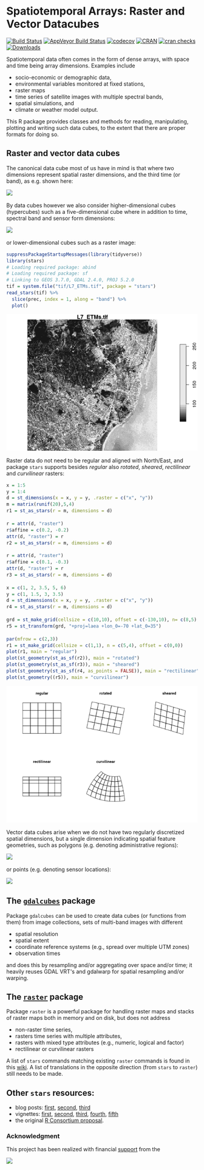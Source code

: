 
<!-- README.md is generated from README.Rmd. Please edit that file - rmarkdown::render('README.Rmd', output_format = 'github_document', output_file = 'README.md') -->
Spatiotemporal Arrays: Raster and Vector Datacubes
==================================================

[![Build Status](https://travis-ci.org/r-spatial/stars.png?branch=master)](https://travis-ci.org/r-spatial/stars) [![AppVeyor Build Status](https://ci.appveyor.com/api/projects/status/github/r-spatial/stars?branch=master&svg=true)](https://ci.appveyor.com/project/edzerpebesma/stars) [![codecov](https://codecov.io/gh/r-spatial/stars/branch/master/graph/badge.svg)](https://codecov.io/gh/r-spatial/stars) [![CRAN](http://www.r-pkg.org/badges/version/stars)](https://cran.r-project.org/package=stars) [![cran checks](https://cranchecks.info/badges/worst/stars)](https://cran.r-project.org/web/checks/check_results_stars.html) [![Downloads](http://cranlogs.r-pkg.org/badges/stars?color=brightgreen)](http://www.r-pkg.org/pkg/stars)

Spatiotemporal data often comes in the form of dense arrays, with space and time being array dimensions. Examples include

-   socio-economic or demographic data,
-   environmental variables monitored at fixed stations,
-   raster maps
-   time series of satellite images with multiple spectral bands,
-   spatial simulations, and
-   climate or weather model output.

This R package provides classes and methods for reading, manipulating, plotting and writing such data cubes, to the extent that there are proper formats for doing so.

Raster and vector data cubes
----------------------------

The canonical data cube most of us have in mind is that where two dimensions represent spatial raster dimensions, and the third time (or band), as e.g. shown here:

<img src="https://raw.githubusercontent.com/r-spatial/stars/master/images/cube1.png" width="50%" />

By data cubes however we also consider higher-dimensional cubes (hypercubes) such as a five-dimensional cube where in addition to time, spectral band and sensor form dimensions:

<img src="https://raw.githubusercontent.com/r-spatial/stars/master/images/cube2.png" width="50%" />

or lower-dimensional cubes such as a raster image:

``` r
suppressPackageStartupMessages(library(tidyverse))
library(stars)
# Loading required package: abind
# Loading required package: sf
# Linking to GEOS 3.7.0, GDAL 2.4.0, PROJ 5.2.0
tif = system.file("tif/L7_ETMs.tif", package = "stars")
read_stars(tif) %>%
  slice(prec, index = 1, along = "band") %>%
  plot()
```

![](images/unnamed-chunk-3-1.png)

Raster data do not need to be regular and aligned with North/East, and package `stars` supports besides *regular* also *rotated*, *sheared*, *rectilinear* and *curvilinear* rasters:

``` r
x = 1:5
y = 1:4
d = st_dimensions(x = x, y = y, .raster = c("x", "y"))
m = matrix(runif(20),5,4)
r1 = st_as_stars(r = m, dimensions = d)

r = attr(d, "raster")
r$affine = c(0.2, -0.2)
attr(d, "raster") = r
r2 = st_as_stars(r = m, dimensions = d)

r = attr(d, "raster")
r$affine = c(0.1, -0.3)
attr(d, "raster") = r
r3 = st_as_stars(r = m, dimensions = d)

x = c(1, 2, 3.5, 5, 6)
y = c(1, 1.5, 3, 3.5)
d = st_dimensions(x = x, y = y, .raster = c("x", "y"))
r4 = st_as_stars(r = m, dimensions = d)

grd = st_make_grid(cellsize = c(10,10), offset = c(-130,10), n= c(8,5), crs=st_crs(4326))
r5 = st_transform(grd, "+proj=laea +lon_0=-70 +lat_0=35")

par(mfrow = c(2,3))
r1 = st_make_grid(cellsize = c(1,1), n = c(5,4), offset = c(0,0))
plot(r1, main = "regular")
plot(st_geometry(st_as_sf(r2)), main = "rotated")
plot(st_geometry(st_as_sf(r3)), main = "sheared")
plot(st_geometry(st_as_sf(r4, as_points = FALSE)), main = "rectilinear")
plot(st_geometry((r5)), main = "curvilinear")
```

![](images/unnamed-chunk-4-1.png)

Vector data cubes arise when we do not have two regularly discretized spatial dimensions, but a single dimension indicating spatial feature geometries, such as polygons (e.g. denoting administrative regions):

<img src="https://raw.githubusercontent.com/r-spatial/stars/master/images/cube3.png" width="50%" />

or points (e.g. denoting sensor locations):

<img src="https://raw.githubusercontent.com/r-spatial/stars/master/images/cube4.png" width="50%" />

The [`gdalcubes`](https://github.com/appelmar/gdalcubes_R/) package
-------------------------------------------------------------------

Package `gdalcubes` can be used to create data cubes (or functions from them) from image collections, sets of multi-band images with different

-   spatial resolution
-   spatial extent
-   coordinate reference systems (e.g., spread over multiple UTM zones)
-   observation times

and does this by resampling and/or aggregating over space and/or time; it heavily reuses GDAL VRT's and gdalwarp for spatial resampling and/or warping.

The [`raster`](https://github.com/rspatial/raster/) package
-----------------------------------------------------------

Package `raster` is a powerful package for handling raster maps and stacks of raster maps both in memory and on disk, but does not address

-   non-raster time series,
-   rasters time series with multiple attributes,
-   rasters with mixed type attributes (e.g., numeric, logical and factor)
-   rectilinear or curvilinear rasters

A list of `stars` commands matching existing `raster` commands is found in this [wiki](https://github.com/r-spatial/stars/wiki/How-%60raster%60-functions-map-to-%60stars%60-functions). A list of translations in the opposite direction (from `stars` to `raster`) still needs to be made.

Other `stars` resources:
------------------------

-   blog posts: [first](http://r-spatial.org/r/2017/11/23/stars1.html), [second](https://www.r-spatial.org/r/2018/03/22/stars2.html), [third](https://www.r-spatial.org/r/2018/03/23/stars3.html)
-   vignettes: [first](https://r-spatial.github.io/stars/articles/stars1.html), [second](https://r-spatial.github.io/stars/articles/stars2.html), [third](https://r-spatial.github.io/stars/articles/stars3.html), [fourth](https://r-spatial.github.io/stars/articles/stars4.html), [fifth](https://r-spatial.github.io/stars/articles/stars5.html)
-   the original [R Consortium proposal](https://github.com/edzer/stars/blob/master/PROPOSAL.md).

### Acknowledgment

This project has been realized with financial [support](https://www.r-consortium.org/blog/2017/04/03/q1-2017-isc-grants) from the

<a href="https://www.r-consortium.org/projects/awarded-projects"> <img src="http://pebesma.staff.ifgi.de/RConsortium_Horizontal_Pantone.png" width="400"> </a>
